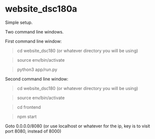 # website_dsc180a
Simple setup.

Two command line windows.

First command line window:
> cd website_dsc180 (or whatever directory you will be using)

> source env/bin/activate

> python3 app/run.py

Second command line window:

> cd website_dsc180 (or whatever directory you will be using)

> source env/bin/activate

> cd frontend

> npm start

Goto 0.0.0.0/8080 (or use localhost or whatever for the ip, key is to visit port 8080, instead of 8000)
